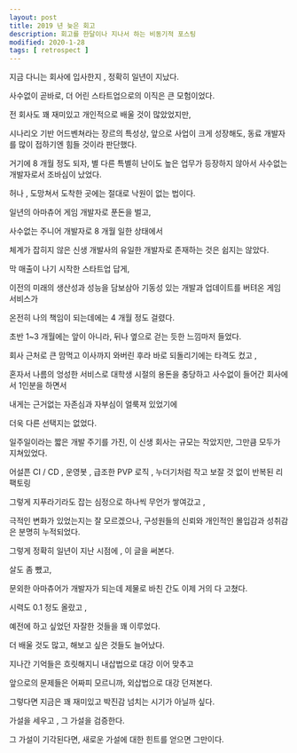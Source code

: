 ```yaml
---
layout: post
title: 2019 년 늦은 회고 
description: 회고를 한달이나 지나서 하는 비동기적 포스팅
modified: 2020-1-28
tags: [ retrospect ] 
---
```


지금 다니는 회사에 입사한지 , 정확히 일년이 지났다. 

사수없이 곧바로, 더 어린 스타트업으로의 이직은 큰 모험이었다. 


전 회사도 꽤 재미있고 개인적으로 배울 것이 많았었지만, 

시나리오 기반 어드벤쳐라는 장르의 특성상, 앞으로 사업이 크게 성장해도, 동료 개발자를 많이 접하기엔 힘들 것이라 판단했다.

거기에 8 개월 정도 되자, 별 다른 특별히 난이도 높은 업무가 등장하지 않아서 사수없는 개발자로서 조바심이 났었다. 

허나 , 도망쳐서 도착한 곳에는 절대로 낙원이 없는 법이다. 

일년의 아마츄어 게임 개발자로 푼돈을 벌고,

사수없는 주니어 개발자로 8 개월 일한 상태에서 

체계가 잡히지 않은 신생 개발사의 유일한 개발자로 존재하는 것은 쉽지는 않았다. 


막 매출이 나기 시작한 스타트업 답게, 

이전의 미래의 생산성과 성능을 담보삼아 기동성 있는 개발과 업데이트를 버텨온 게임 서비스가 

온전히 나의 책임이 되는데에는 4 개월 정도 걸렸다. 

초반 1~3 개월에는 앞이 아니라, 뒤나 옆으로 걷는 듯한 느낌마저 들었다. 

회사 근처로 큰 맘먹고 이사까지 와버린 후라 바로 되돌리기에는 타격도 컸고 ,

혼자서 나름의 엉성한 서비스로 대학생 시절의 용돈을 충당하고 사수없이 들어간 회사에서 1인분을 하면서 

내게는 근거없는 자존심과 자부심이 얼룩져 있었기에

더욱 다른 선택지는 없었다. 


일주일이라는 짧은 개발 주기를 가진, 이 신생 회사는 규모는 작았지만, 그만큼 모두가 지쳐있었다.

어설픈 CI / CD , 운영봇 , 급조한 PVP 로직 , 누더기처럼 작고 보잘 것 없이 반복된 리팩토링 

그렇게 지푸라기라도 잡는 심정으로 하나씩 무언가 쌓여갔고 , 

극적인 변화가 있었는지는 잘 모르겠으나, 구성원들의 신뢰와 개인적인 몰입감과 성취감은 분명히 누적되었다.

그렇게 정확히 일년이 지난 시점에 , 이 글을 써본다. 


살도 좀 뺐고, 

문외한 아마츄어가 개발자가 되는데 제물로 바친 간도 이제 거의 다 고쳤다. 

시력도 0.1 정도 올랐고 , 

예전에 하고 싶었던 자잘한 것들을 꽤 이루었다. 

더 배울 것도 많고, 해보고 싶은 것들도 늘어났다. 


지나간 기억들은 흐릿해지니 내삽법으로 대강 이어 맞추고 

앞으로의 문제들은 어짜피 모르니까, 외삽법으로 대강 던져본다. 

그렇다면 지금은 꽤 재미있고 박진감 넘치는 시기가 아닐까 싶다. 

가설을 세우고 , 그 가설을 검증한다.

그 가설이 기각된다면, 새로운 가설에 대한 힌트를 얻으면 그만이다. 
